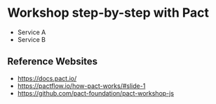 # Workshop step-by-step with Pact
* Service A
* Service B

## Reference Websites
* https://docs.pact.io/
* https://pactflow.io/how-pact-works/#slide-1
* https://github.com/pact-foundation/pact-workshop-js
